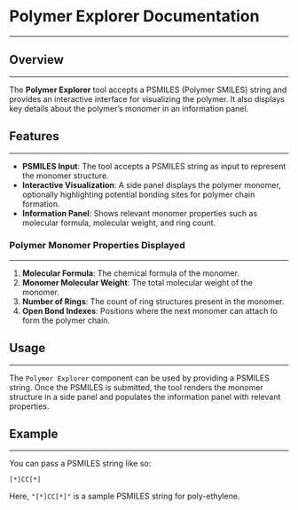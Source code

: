 # Polymer Explorer Documentation
---

## Overview
---

The **Polymer Explorer** tool accepts a PSMILES (Polymer SMILES) string and provides an interactive interface for visualizing the polymer. It also displays key details about the polymer’s monomer in an information panel.

## Features
---
- **PSMILES Input**: The tool accepts a PSMILES string as input to represent the monomer structure.  
- **Interactive Visualization**: A side panel displays the polymer monomer, optionally highlighting potential bonding sites for polymer chain formation.  
- **Information Panel**: Shows relevant monomer properties such as molecular formula, molecular weight, and ring count.

### Polymer Monomer Properties Displayed
---
1. **Molecular Formula**: The chemical formula of the monomer.  
2. **Monomer Molecular Weight**: The total molecular weight of the monomer.  
3. **Number of Rings**: The count of ring structures present in the monomer.  
4. **Open Bond Indexes**: Positions where the next monomer can attach to form the polymer chain.  

## Usage
---
The `Polymer Explorer` component can be used by providing a PSMILES string. Once the PSMILES is submitted, the tool renders the monomer structure in a side panel and populates the information panel with relevant properties.

## Example
---
You can pass a PSMILES string like so:

```
[*]CC[*]
```

Here, `"[*]CC[*]"` is a sample PSMILES string for poly-ethylene.